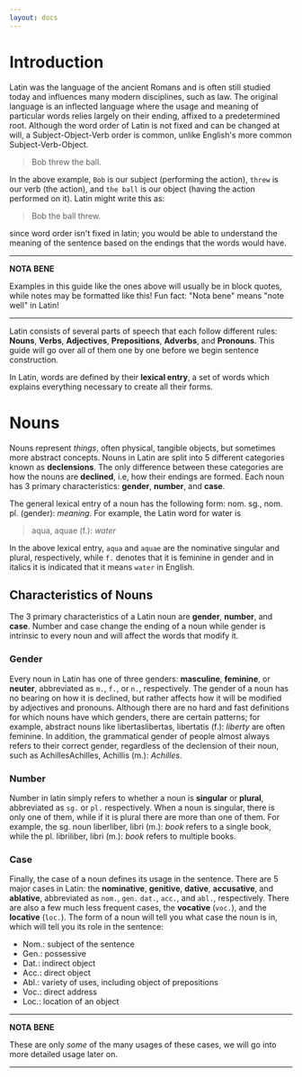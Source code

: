 ```yaml
---
layout: docs
---
```


# Introduction

Latin was the language of the ancient Romans and is often still studied today and influences many modern disciplines, such as law. The original language is an inflected language where the usage and meaning of particular words relies largely on their ending, affixed to a predetermined root. Although the word order of Latin is not fixed and can be changed at will, a Subject-Object-Verb order is common, unlike English's more common Subject-Verb-Object.

> Bob threw the ball.

In the above example, `Bob` is our subject (performing the action), `threw` is our verb (the action), and `the ball` is our object (having the action performed on it). Latin might write this as:

> Bob the ball threw.

since word order isn't fixed in latin; you would be able to understand the meaning of the sentence based on the endings that the words would have.

---
**NOTA BENE**

Examples in this guide like the ones above will usually be in block quotes, while notes may be formatted like this! Fun fact: "Nota bene" means "note well" in Latin!

---

Latin consists of several parts of speech that each follow different rules: **Nouns**, **Verbs**, **Adjectives**, **Prepositions**, **Adverbs**, and **Pronouns**. This guide will go over all of them one by one before we begin sentence construction.

In Latin, words are defined by their **lexical entry**, a set of words which explains everything necessary to create all their forms.

# Nouns

Nouns represent *things*, often physical, tangible objects, but sometimes more abstract concepts. Nouns in Latin are split into 5 different categories known as **declensions**. The only difference between these categories are how the nouns are **declined**, i.e, how their endings are formed. Each noun has 3 primary characteristics: **gender**, **number**, and **case**.

The general lexical entry of a noun has the following form: nom. sg., nom. pl. (gender): *meaning*. For example, the Latin word for water is

> aqua, aquae (f.): *water*

In the above lexical entry, `aqua` and `aquae` are the nominative singular and plural, respectively, while `f.` denotes that it is feminine in gender and in italics it is indicated that it means `water` in English.

## Characteristics of Nouns

The 3 primary characteristics of a Latin noun are **gender**, **number**, and **case**. Number and case change the ending of a noun while gender is intrinsic to every noun and will affect the words that modify it.

### Gender

Every noun in Latin has one of three genders: **masculine**, **feminine**, or **neuter**, abbreviated as `m.`, `f.`, or `n.`, respectively. The gender of a noun has no bearing on how it is declined, but rather affects how it will be modified by adjectives and pronouns. Although there are no hard and fast definitions for which nouns have which genders, there are certain patterns; for example, abstract nouns like <span class="tooltip" markdown="1">libertas<span class="tooltiptext">libertas, libertatis (f.): *liberty*</span></span> are often feminine. In addition, the grammatical gender of people almost always refers to their correct gender, regardless of the declension of their noun, such as  <span class="tooltip" markdown="1">Achilles<span class="tooltiptext">Achilles, Achillis (m.): *Achilles*</span></span>.

### Number

Number in latin simply refers to whether a noun is **singular** or **plural**, abbreviated as `sg.` or `pl.` respectively. When a noun is singular, there is only one of them, while if it is plural there are more than one of them. For example, the sg. noun <span class="tooltip" markdown="1">liber<span class="tooltiptext">liber, libri (m.): *book*</span></span> refers to a single book, while the pl. <span class="tooltip" markdown="1">libri<span class="tooltiptext">liber, libri (m.): *book*</span></span> refers to multiple books.

### Case

Finally, the case of a noun defines its usage in the sentence. There are 5 major cases in Latin: the **nominative**, **genitive**, **dative**, **accusative**, and **ablative**, abbreviated as `nom.`, `gen.` `dat.`, `acc.`, and `abl.`, respectively. There are also a few much less frequent cases, the **vocative** (`voc.`), and the **locative** (`loc.`). The form of a noun will tell you what case the noun is in, which will tell you its role in the sentence:

- Nom.: subject of the sentence
- Gen.: possessive
- Dat.: indirect object
- Acc.: direct object
- Abl.: variety of uses, including object of prepositions
- Voc.: direct address
- Loc.: location of an object

---
**NOTA BENE**

These are only *some* of the many usages of these cases, we will go into more detailed usage later on.

---
